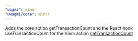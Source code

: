 ```yaml
---
"wagmi": minor
"@wagmi/core": minor
---
```


Adds the core action getTransactionCount and the React hook useTransactionCount for the Viem action [getTransactionCount](https://viem.sh/docs/actions/public/getTransactionCount.html#gettransactioncount)
